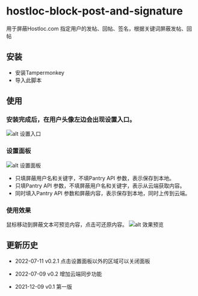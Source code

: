 # hostloc-block-post-and-signature
用于屏蔽Hostloc.com 指定用户的发帖、回帖、签名，根据关键词屏蔽发帖、回帖

## 安装
- 安装Tampermonkey
- 导入此脚本

## 使用

### 安装完成后，在用户头像左边会出现设置入口。
![alt 设置入口](https://s6.jpg.cm/2022/07/09/Pnexh5.png)

### 设置面板
![alt 设置面板](https://s6.jpg.cm/2022/07/09/PneZzR.png)

- 只填屏蔽用户名和关键字，不填Pantry API 参数，表示保存到本地。
- 只填Pantry API 参数，不填屏蔽用户名和关键字，表示从云端获取内容。
- 同时填入Pantry API 参数和屏蔽内容，表示保存到本地，同时上传到云端。



### 使用效果
鼠标移动到屏蔽文本可预览内容，点击可还原内容。
![alt 效果预览](https://s6.jpg.cm/2022/07/09/PneMWC.png)

## 更新历史
- 2022-07-11
v0.2.1 点击设置面板以外的区域可以关闭面板

- 2022-07-09
v0.2 增加云端同步功能

- 2021-12-09
v0.1 第一版